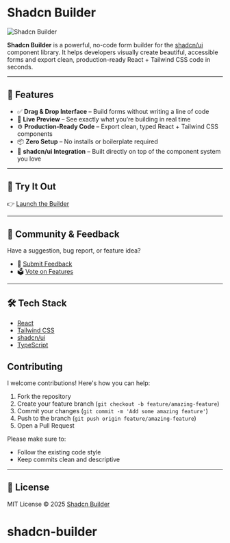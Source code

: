 # Shadcn Builder

![Shadcn Builder](https://www.shadcn-builder.com/og-image.png)

**Shadcn Builder** is a powerful, no-code form builder for the [shadcn/ui](https://ui.shadcn.com/) component library. It helps developers visually create beautiful, accessible forms and export clean, production-ready React + Tailwind CSS code in seconds.

---

## 🚀 Features

- ✅ **Drag & Drop Interface** – Build forms without writing a line of code
- 🎨 **Live Preview** – See exactly what you’re building in real time
- ⚙️ **Production-Ready Code** – Export clean, typed React + Tailwind CSS components
- 📦 **Zero Setup** – No installs or boilerplate required
- 🧩 **shadcn/ui Integration** – Built directly on top of the component system you love

---

## 🔗 Try It Out

👉 [Launch the Builder](https://www.shadcn-builder.com/?utm_source=github&utm_content=README)

---

## 📣 Community & Feedback

Have a suggestion, bug report, or feature idea?

- 💬 [Submit Feedback](https://github.com/iduspara/shadcn-builder/discussions)
- 🗳️ [Vote on Features](https://github.com/iduspara/shadcn-builder/discussions/categories/polls)

---

## 🛠 Tech Stack

- [React](https://reactjs.org/)
- [Tailwind CSS](https://tailwindcss.com/)
- [shadcn/ui](https://ui.shadcn.com/)
- [TypeScript](https://www.typescriptlang.org/)


## Contributing

I welcome contributions! Here's how you can help:

1. Fork the repository
2. Create your feature branch (`git checkout -b feature/amazing-feature`)
3. Commit your changes (`git commit -m 'Add some amazing feature'`)
4. Push to the branch (`git push origin feature/amazing-feature`)
5. Open a Pull Request

Please make sure to:
- Follow the existing code style
- Keep commits clean and descriptive

---

## 📄 License

MIT License © 2025 [Shadcn Builder](https://www.shadcn-builder.com/?utm_source=github&utm_content=README)
# shadcn-builder
